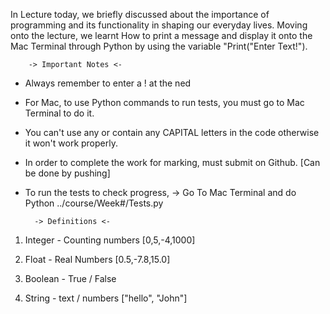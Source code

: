 In Lecture today, we briefly discussed about the importance of programming and its functionality in shaping our everyday lives. Moving onto the lecture, we  learnt How to print a message and display it onto the Mac Terminal through Python by using the variable "Print("Enter Text!").

        -> Important Notes <- 
- Always remember to enter a ! at the ned
- For Mac, to use Python commands to run tests, you must go to Mac Terminal to do it. 
- You can't use any or contain any CAPITAL letters in the code otherwise it won't work properly.
- In order to complete the work for marking, must submit on Github. [Can be done by pushing]
- To run the tests to check progress, -> Go To Mac Terminal and do Python ../course/Week#/Tests.py


        -> Definitions <-
1. Integer - Counting numbers [0,5,-4,1000]

2. Float - Real Numbers [0.5,-7.8,15.0]

3. Boolean - True / False

4. String - text / numbers ["hello", "John"]